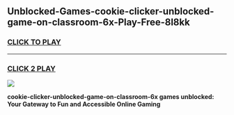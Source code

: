 
## Unblocked-Games-cookie-clicker-unblocked-game-on-classroom-6x-Play-Free-8l8kk
<h3>
<a href="https://premium76.site?title=cookie-clicker-unblocked-game-on-classroom-6x&ref=18A1">CLICK TO PLAY</a></h3>
<hr>

<h3>
<a href="https://premium76.site?title=cookie-clicker-unblocked-game-on-classroom-6x&ref=18A1">CLICK 2 PLAY</a>
  
</h3>

<a href="https://premium76.site?title=cookie-clicker-unblocked-game-on-classroom-6x&ref=18A1"><img src="https://clearcache.store/games.png"></a>


**cookie-clicker-unblocked-game-on-classroom-6x games unblocked: Your Gateway to Fun and Accessible Online Gaming**
